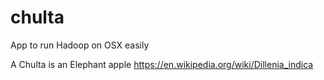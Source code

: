 chulta
========

App to run Hadoop on OSX easily

A Chulta is an Elephant apple
https://en.wikipedia.org/wiki/Dillenia_indica

<!-- vim: set autoindent expandtab sw=4: -->
